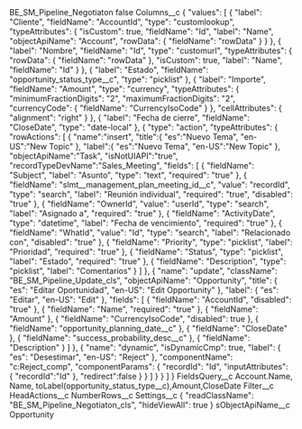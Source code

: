 <?xml version="1.0" encoding="UTF-8"?>
<CustomMetadata xmlns="http://soap.sforce.com/2006/04/metadata" xmlns:xsi="http://www.w3.org/2001/XMLSchema-instance" xmlns:xsd="http://www.w3.org/2001/XMLSchema">
    <label>BE_SM_Pipeline_Negotiaton</label>
    <protected>false</protected>
    <values>
        <field>Columns__c</field>
        <value xsi:type="xsd:string">{
	&quot;values&quot;: [
		{
			&quot;label&quot;: &quot;Cliente&quot;,
			&quot;fieldName&quot;: &quot;AccountId&quot;,
			&quot;type&quot;: &quot;customlookup&quot;,
			&quot;typeAttributes&quot;: {
				&quot;isCustom&quot;: true,
				&quot;fieldName&quot;: &quot;Id&quot;,
				&quot;label&quot;: &quot;Name&quot;,
				&quot;objectApiName&quot;: &quot;Account&quot;,
				&quot;rowData&quot;: {
					&quot;fieldName&quot;: &quot;rowData&quot;
				}
			}
		},
		{
			&quot;label&quot;: &quot;Nombre&quot;,
			&quot;fieldName&quot;: &quot;Id&quot;,
			&quot;type&quot;: &quot;customurl&quot;,
			&quot;typeAttributes&quot;: {
				&quot;rowData&quot;: {
					&quot;fieldName&quot;: &quot;rowData&quot;
				},
				&quot;isCustom&quot;: true,
				&quot;label&quot;: &quot;Name&quot;,
				&quot;fieldName&quot;: &quot;Id&quot;
			}
		},
		{
			&quot;label&quot;: &quot;Estado&quot;,
			&quot;fieldName&quot;: &quot;opportunity_status_type__c&quot;,
			&quot;type&quot;: &quot;picklist&quot;
		},
		{
			&quot;label&quot;: &quot;Importe&quot;,
			&quot;fieldName&quot;: &quot;Amount&quot;,
			&quot;type&quot;: &quot;currency&quot;,
			&quot;typeAttributes&quot;: {
				&quot;minimumFractionDigits&quot;: &quot;2&quot;,
				&quot;maximumFractionDigits&quot;: &quot;2&quot;,
				&quot;currencyCode&quot;: {
					&quot;fieldName&quot;: &quot;CurrencyIsoCode&quot;
				}
			},
			&quot;cellAttributes&quot;: {
				&quot;alignment&quot;: &quot;right&quot;
			}
		},
		{
			&quot;label&quot;: &quot;Fecha de cierre&quot;,
			&quot;fieldName&quot;: &quot;CloseDate&quot;,
			&quot;type&quot;: &quot;date-local&quot;
		},
		{
			&quot;type&quot;: &quot;action&quot;,
			&quot;typeAttributes&quot;: {
				&quot;rowActions&quot;: [
					{
						&quot;name&quot;:&quot;insert&quot;,
						&quot;title&quot;:{
							&quot;es&quot;:&quot;Nuevo Tema&quot;,
							&quot;en-US&quot;:&quot;New Topic&quot;
						},
						&quot;label&quot;:{
							&quot;es&quot;:&quot;Nuevo Tema&quot;,
							&quot;en-US&quot;:&quot;New Topic&quot;
						},
						&quot;objectApiName&quot;:&quot;Task&quot;,
						&quot;isNotUIAPI&quot;:&quot;true&quot;,
						&quot;recordTypeDevName&quot;:&quot;Sales_Meeting&quot;,
						&quot;fields&quot;: [
							{
								&quot;fieldName&quot;: &quot;Subject&quot;,
								&quot;label&quot;: &quot;Asunto&quot;,
								&quot;type&quot;: &quot;text&quot;,
								&quot;required&quot;: &quot;true&quot;
							},
							{
								&quot;fieldName&quot;: &quot;slmt__management_plan_meeting_id__c&quot;,
								&quot;value&quot;: &quot;recordId&quot;,
								&quot;type&quot;: &quot;search&quot;,
								&quot;label&quot;: &quot;Reunión individual&quot;,
								&quot;required&quot;: &quot;true&quot;,
								&quot;disabled&quot;: &quot;true&quot;
							},
							{
								&quot;fieldName&quot;: &quot;OwnerId&quot;,
								&quot;value&quot;: &quot;userId&quot;,
								&quot;type&quot;: &quot;search&quot;,
								&quot;label&quot;: &quot;Asignado a&quot;,
								&quot;required&quot;: &quot;true&quot;
							},
							{
								&quot;fieldName&quot;: &quot;ActivityDate&quot;,
								&quot;type&quot;: &quot;datetime&quot;,
								&quot;label&quot;: &quot;Fecha de vencimiento&quot;,
								&quot;required&quot;: &quot;true&quot;
							},
							{
								&quot;fieldName&quot;: &quot;WhatId&quot;,
								&quot;value&quot;: &quot;Id&quot;,
								&quot;type&quot;: &quot;search&quot;,
								&quot;label&quot;: &quot;Relacionado con&quot;,
								&quot;disabled&quot;: &quot;true&quot;
							},
							{
								&quot;fieldName&quot;: &quot;Priority&quot;,
								&quot;type&quot;: &quot;picklist&quot;,
								&quot;label&quot;: &quot;Prioridad&quot;,
								&quot;required&quot;: &quot;true&quot;
							},
							{
								&quot;fieldName&quot;: &quot;Status&quot;,
								&quot;type&quot;: &quot;picklist&quot;,
								&quot;label&quot;: &quot;Estado&quot;,
								&quot;required&quot;: &quot;true&quot;
							},
							{
								&quot;fieldName&quot;: &quot;Description&quot;,
								&quot;type&quot;: &quot;picklist&quot;,
								&quot;label&quot;: &quot;Comentarios&quot;
							}
						]
					},
					{
						&quot;name&quot;: &quot;update&quot;,
						&quot;className&quot;: &quot;BE_SM_Pipeline_Update_cls&quot;,
						&quot;objectApiName&quot;: &quot;Opportunity&quot;,
						&quot;title&quot;: {
							&quot;es&quot;: &quot;Editar Oportunidad&quot;,
							&quot;en-US&quot;: &quot;Edit Opportunity&quot;
						},
						&quot;label&quot;: {
							&quot;es&quot;: &quot;Editar&quot;,
							&quot;en-US&quot;: &quot;Edit&quot;
						},
						&quot;fields&quot;: [
							{
								&quot;fieldName&quot;: &quot;AccountId&quot;,
								&quot;disabled&quot;: &quot;true&quot;
							},
							{
								&quot;fieldName&quot;: &quot;Name&quot;,
								&quot;required&quot;: &quot;true&quot;
							},
							{
								&quot;fieldName&quot;: &quot;Amount&quot;
							},
							{
								&quot;fieldName&quot;: &quot;CurrencyIsoCode&quot;,
								&quot;disabled&quot;: true
							},
							{
								&quot;fieldName&quot;: &quot;opportunity_planning_date__c&quot;
							},
							{
								&quot;fieldName&quot;: &quot;CloseDate&quot;
							},
							{
								&quot;fieldName&quot;: &quot;success_probability_desc__c&quot;
							},
							{
								&quot;fieldName&quot;: &quot;Description&quot;
							}
						]
					},
					{
						&quot;name&quot;: &quot;dynamic&quot;,
						&quot;isDynamicCmp&quot;: true,
						&quot;label&quot;: {
							&quot;es&quot;: &quot;Desestimar&quot;,
							&quot;en-US&quot;: &quot;Reject&quot;
						},
						&quot;componentName&quot;: &quot;c:Reject_comp&quot;,
						&quot;componentParams&quot;: {
							&quot;recordId&quot;: &quot;Id&quot;,
							&quot;inputAttributes&quot;: {
								&quot;recordId&quot;:&quot;Id&quot;
							},
							&quot;redirect&quot;:false
						}
					}
				]
			}
		}
	]
}</value>
    </values>
    <values>
        <field>FieldsQuery__c</field>
        <value xsi:type="xsd:string">Account.Name, Name, toLabel(opportunity_status_type__c),Amount,CloseDate</value>
    </values>
    <values>
        <field>Filter__c</field>
        <value xsi:nil="true"/>
    </values>
    <values>
        <field>HeadActions__c</field>
        <value xsi:nil="true"/>
    </values>
    <values>
        <field>NumberRows__c</field>
        <value xsi:nil="true"/>
    </values>
    <values>
        <field>Settings__c</field>
        <value xsi:type="xsd:string">{
&quot;readClassName&quot;: &quot;BE_SM_Pipeline_Negotiaton_cls&quot;,
&quot;hideViewAll&quot;: true
}</value>
    </values>
    <values>
        <field>sObjectApiName__c</field>
        <value xsi:type="xsd:string">Opportunity</value>
    </values>
</CustomMetadata>
